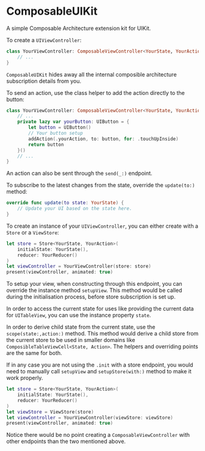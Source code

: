 # ComposableUIKit

A simple Composable Architecture extension kit for UIKit.

To create a `UIViewController`:

```swift
class YourViewController: ComposableViewController<YourState, YourAction> {
    // ...
}
```

`ComposableUIKit` hides away all the internal composible architecture subscription details from you.

To send an action, use the class helper to add the action directly to the button:

```swift
class YourViewController: ComposableViewController<YourState, YourAction> {
    // ...
    private lazy var yourButton: UIButton = {
        let button = UIButton()
        // Your button setup
        addAction(.yourAction, to: button, for: .touchUpInside)
        return button
    }()
    // ...
}
```

An action can also be sent through the `send(_:)` endpoint.

To subscribe to the latest changes from the state, override the `update(to:)` method:

```swift
override func update(to state: YourState) {
    // Update your UI based on the state here.
}
```

To create an instance of your `UIViewController`, you can either create with a `Store` or a `ViewStore`:

```swift
let store = Store<YourState, YourAction>(
    initialState: YourState(),
    reducer: YourReducer()
)
let viewController = YourViewController(store: store)
present(viewController, animated: true)
```

To setup your view, when constructing through this endpoint, you can override the instance method `setupView`. This method would be called during the initialisation process, before store subscription is set up. 

In order to access the current state for uses like providing the current data for `UITableView`, you can use the instance property `state`.

In order to derive child state from the current state, use the `scope(state:,action:)` method. This method would derive a child store from the current store to be used in smaller domains like `ComposibleTableViewCell<State, Action>`. The helpers and overriding points are the same for both.

If in any case you are not using the `.init` with a store endpoint, you would need to manually call `setupView` and `setupStore(with:)` method to make it work properly.

```swift
let store = Store<YourState, YourAction>(
    initialState: YourState(),
    reducer: YourReducer()
)
let viewStore = ViewStore(store)
let viewController = YourViewController(viewStore: viewStore)
present(viewController, animated: true)
```

Notice there would be no point creating a `ComposableViewController` with other endpoints than the two mentioned above.
